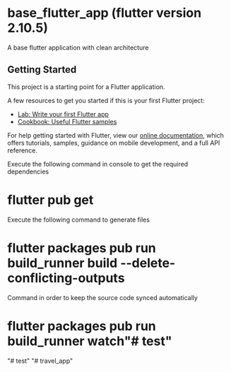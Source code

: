 # base_flutter_app (flutter version 2.10.5)

A base flutter application with clean architecture

## Getting Started

This project is a starting point for a Flutter application.

A few resources to get you started if this is your first Flutter project:

- [Lab: Write your first Flutter app](https://flutter.dev/docs/get-started/codelab)
- [Cookbook: Useful Flutter samples](https://flutter.dev/docs/cookbook)

For help getting started with Flutter, view our
[online documentation](https://flutter.dev/docs), which offers tutorials,
samples, guidance on mobile development, and a full API reference.

Execute the following command in console to get the required dependencies

# flutter pub get 

Execute the following command to generate files

# flutter packages pub run build_runner build --delete-conflicting-outputs

Command in order to keep the source code synced automatically

# flutter packages pub run build_runner watch"# test" 
"# test" 
"# travel_app" 

